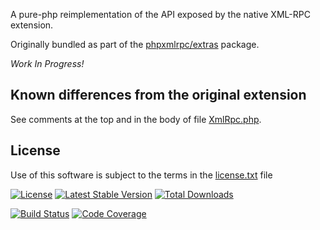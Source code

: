 A pure-php reimplementation of the API exposed by the native XML-RPC extension.

Originally bundled as part of the [phpxmlrpc/extras](https://github.com/gggeek/polyfill-mlrpc-extras) package.

*Work In Progress!*

Known differences from the original extension
---------------------------------------------
See comments at the top and in the body of file [XmlRpc.php](src/XmlRpc.php).

License
-------
Use of this software is subject to the terms in the [license.txt](license.txt) file

[![License](https://poser.pugx.org/phpxmlrpc/polyfill-mlrpc/license)](https://packagist.org/packages/phpxmlrpc/polyfill-mlrpc)
[![Latest Stable Version](https://poser.pugx.org/phpxmlrpc/polyfill-mlrpc/v/stable)](https://packagist.org/packages/phpxmlrpc/polyfill-mlrpc)
[![Total Downloads](https://poser.pugx.org/phpxmlrpc/polyfill-mlrpc/downloads)](https://packagist.org/packages/phpxmlrpc/polyfill-mlrpc)

[![Build Status](https://travis-ci.com/gggeek/polyfill-mlrpc.svg)](https://travis-ci.org/gggeek/polyfill-mlrpc)
[![Code Coverage](https://scrutinizer-ci.com/g/gggeek/polyfill-mlrpc/badges/coverage.png)](https://scrutinizer-ci.com/g/gggeek/polyfill-mlrpc)
